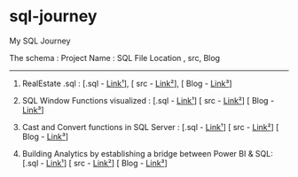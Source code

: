 # sql-journey
My SQL Journey

The schema : Project Name : SQL File Location , src, Blog
<!-- 
[.sql - [Link¹]()]
[ src - [Link²]()]
[ Blog - [Link³]()]
 -->
---

 1. RealEstate  .sql : 
 [.sql - [Link¹](sql/RealEstate_Db_Desi_SQLQuery.sql)], 
 [ src - [Link²](src/1ERDdbrealestate.png)], 
 [ Blog - [Link³](https://dheerajy1.hashnode.dev/database-design-project-for-real-estate)]
 
 2. SQL Window Functions visualized : 
 [.sql - [Link¹](sql/windowfun.sql)]
[ src - [Link²](dheerajy1/sql-journey/src/2sqlWindowfunctions.png)]
[ Blog - [Link³](https://dheerajy1.hashnode.dev/sql-window-functions-visualized)]

3. Cast and Convert functions in SQL Server :
[.sql - [Link¹](sql/castandconvert.sql)]
[ src - [Link²](src/castnconvert.md)]
[ Blog - [Link³]()]

4. Building Analytics by establishing a bridge between Power BI & SQL:
[.sql - [Link¹](sql/chocolatesdbsqlfile.sql)]
[ src - [Link²](src/bridgePowerBI&SQL.md)]
[ Blog - [Link³]()] 